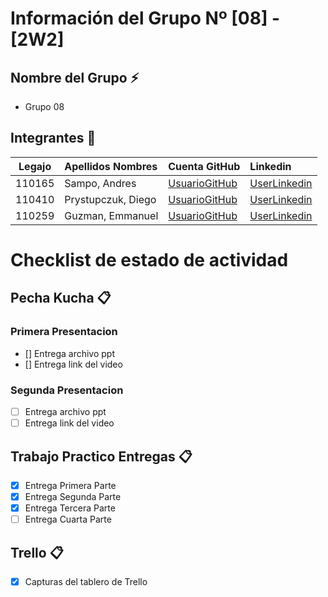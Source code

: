 # Información del Grupo Nº [08] - [2W2]


## Nombre del Grupo :zap:

* Grupo 08


## Integrantes :busts_in_silhouette:

| Legajo| Apellidos Nombres  | Cuenta GitHub | Linkedin
| :------: | :-------- | :-------- | :-------- |
| 110165 | Sampo, Andres |[UsuarioGitHub](https://github.com/aSampo)|[UserLinkedin](https://www.linkedin.com/in/andr%C3%A9s-sampo-45aa5618a/)|
| 110410 | Prystupczuk, Diego |[UsuarioGitHub](https://github.com/drprystupczuk)|[UserLinkedin](https://www.linkedin.com/in/diegoprystupczuk/)|
| 110259 | Guzman, Emmanuel |[UsuarioGitHub](https://github.com/Emmaguzman)|[UserLinkedin](https://www.linkedin.com/in/emmanuel-guzman-072957171/)|

# Checklist de estado de actividad

## Pecha Kucha :clipboard:

### Primera Presentacion

- [] Entrega archivo ppt
- [] Entrega link del video

### Segunda Presentacion

- [ ] Entrega archivo ppt
- [ ] Entrega link del video

## Trabajo Practico Entregas :clipboard:
- [x] Entrega Primera Parte
- [x] Entrega Segunda Parte
- [x] Entrega Tercera Parte
- [ ] Entrega Cuarta Parte

## Trello :clipboard:
- [x] Capturas del tablero de Trello
